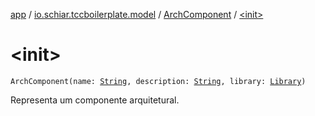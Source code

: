 [app](../../index.md) / [io.schiar.tccboilerplate.model](../index.md) / [ArchComponent](index.md) / [&lt;init&gt;](./-init-.md)

# &lt;init&gt;

`ArchComponent(name: `[`String`](https://kotlinlang.org/api/latest/jvm/stdlib/kotlin/-string/index.html)`, description: `[`String`](https://kotlinlang.org/api/latest/jvm/stdlib/kotlin/-string/index.html)`, library: `[`Library`](../-library/index.md)`)`

Representa um componente arquitetural.

